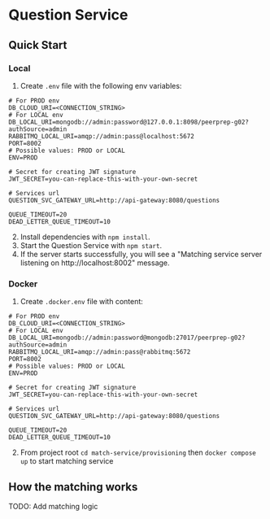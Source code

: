 # Question Service

## Quick Start

### Local
1. Create `.env` file with the following env variables:
```
# For PROD env
DB_CLOUD_URI=<CONNECTION_STRING>
# For LOCAL env
DB_LOCAL_URI=mongodb://admin:password@127.0.0.1:8098/peerprep-g02?authSource=admin
RABBITMQ_LOCAL_URI=amqp://admin:pass@localhost:5672
PORT=8002
# Possible values: PROD or LOCAL
ENV=PROD

# Secret for creating JWT signature
JWT_SECRET=you-can-replace-this-with-your-own-secret

# Services url
QUESTION_SVC_GATEWAY_URL=http://api-gateway:8080/questions

QUEUE_TIMEOUT=20
DEAD_LETTER_QUEUE_TIMEOUT=10
```
2. Install dependencies with `npm install`.
3. Start the Question Service with `npm start`.
4. If the server starts successfully, you will see a "Matching service server listening on http://localhost:8002" message.

### Docker
1. Create `.docker.env` file with content:
```
# For PROD env
DB_CLOUD_URI=<CONNECTION_STRING>
# For LOCAL env
DB_LOCAL_URI=mongodb://admin:password@mongodb:27017/peerprep-g02?authSource=admin
RABBITMQ_LOCAL_URI=amqp://admin:pass@rabbitmq:5672
PORT=8002
# Possible values: PROD or LOCAL
ENV=PROD

# Secret for creating JWT signature
JWT_SECRET=you-can-replace-this-with-your-own-secret

# Services url
QUESTION_SVC_GATEWAY_URL=http://api-gateway:8080/questions

QUEUE_TIMEOUT=20
DEAD_LETTER_QUEUE_TIMEOUT=10
```
2. From project root `cd match-service/provisioning` then `docker compose up` to start matching service
## How the matching works
TODO: Add matching logic
